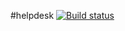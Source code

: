 #helpdesk
[![Build status](https://ci.appveyor.com/api/projects/status/9ypexe5dhptsfido?svg=true)](https://ci.appveyor.com/project/Anna-Kolycheva/ahj-http-helpdesk-frontend)